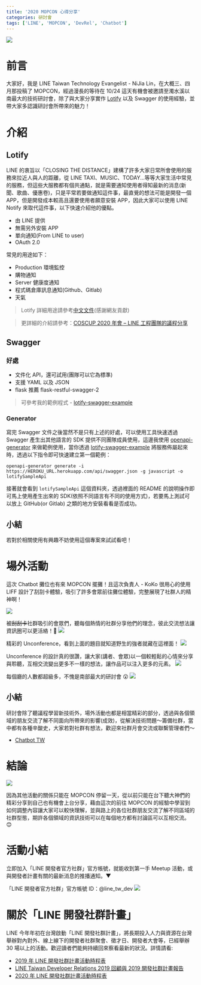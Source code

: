 ```yaml
---
title: '2020 MOPCON 心得分享'
categories: 研討會
tags: ['LINE', 'MOPCON', 'DevRel', 'Chatbot']
---
```


<style>
  section.compact {
    font-size: 150%  
  }
  img[alt~="center"] {
    display: block;
    margin: 0 auto;
  }
</style>

![](https://nijialin.com/images/2020/mopcon/4.JNG)

# 前言

大家好，我是 LINE Taiwan Technology Evangelist - NiJia Lin，在大概三、四月那投稿了 MOPCON，經過漫長的等待在 10/24 這天有機會被邀請至濁水溪以南最大的技術研討會，除了與大家分享實作 [Lotify](https://github.com/louis70109/lotify) 以及 Swagger 的使用經驗，並帶大家多認識研討會所帶來的魅力！

<!-- more -->

# 介紹

## Lotify

<script async class="speakerdeck-embed" data-slide="2" data-id="652942832db145c380f49b065b7f0918" data-ratio="1.77777777777778" src="//speakerdeck.com/assets/embed.js"></script>

LINE 的衷旨以「CLOSING THE DISTANCE」建構了許多大家日常所會使用的服務來拉近人與人的距離，從 LINE TAXI、MUSIC、TODAY...等等大家生活中常見的服務，但這些大服務都有個共通點，就是需要通知使用者得知最新的消息(新聞、歌曲、優惠卷)，只是平常若要做通知這件事，最直覺的想法可能是開發一個 APP，但是開發成本較高且還要使用者願意安裝 APP，因此大家可以使用 LINE Notify 來取代這件事，以下快速介紹他的優點。

<script async class="speakerdeck-embed" data-slide="11" data-id="652942832db145c380f49b065b7f0918" data-ratio="1.77777777777778" src="//speakerdeck.com/assets/embed.js"></script>

- 由 LINE 提供
- 無需另外安裝 APP
- 單向通知(From LINE to user)
- OAuth 2.0

常見的用途如下：

- Production 環境監控
- 購物通知
- Server 健康度通知
- 程式碼倉庫訊息通知(Github、Gitlab)
- 天氣

> Lotify 詳細用途請參考[中文文件](https://github.com/louis70109/lotify/blob/master/README-zh_TW.md)(感謝網友貢獻)

> 更詳細的介紹請參考：[COSCUP 2020 年會 – LINE 工程團隊的議程分享](https://engineering.linecorp.com/zh-hant/blog/line-coscup-2020/)

## Swagger

### 好處

- 文件化 API，還可試用(團隊可以它為標準)
- 支援 YAML 以及 JSON
- flask 推薦 flask-restful-swagger-2

> 可參考我的範例程式 - [lotify-swagger-example](https://github.com/louis70109/lotify-swagger-example)

### Generator

寫完 Swagger 文件之後當然不是只有上述的好處，可以使用工具快速透過 Swagger 產生出其他語言的 SDK 提供不同團隊成員使用，這邊我使用 [openapi-generator](https://github.com/OpenAPITools/openapi-generator) 來做範例使用，當你透過 [lotify-swagger-example](https://github.com/louis70109/lotify-swagger-example) 將服務佈屬起來時，透過以下指令即可快速建立第一個範例：

```
openapi-generator generate -i https://HEROKU_URL.herokuapp.com/api/swagger.json -g javascript -o lotifySampleApi
```

接著就會看到 `lotifySampleApi` 這個資料夾，透過裡面的 README 的說明操作即可馬上使用產生出來的 SDK(依照不同語言有不同的使用方式)，若要馬上測試可以放上 GitHub(or Gitlab) 之類的地方安裝看看是否成功。

## 小結

<script async class="speakerdeck-embed" data-slide="32" data-id="652942832db145c380f49b065b7f0918" data-ratio="1.77777777777778" src="//speakerdeck.com/assets/embed.js"></script>

若對於相關使用有興趣不妨使用這個專案來試試看吧！

# 場外活動

這次 Chatbot 攤位也有來 MOPCON 擺攤！且這次負責人 - KoKo 很用心的使用 LIFF 設計了刮刮卡體驗，吸引了許多會眾前往攤位體驗，完整展現了社群人的精神啊！

![](https://nijialin.com/images/2020/mopcon/1.PNG)

被~~刮刮卡~~社群吸引的會眾們，聽每個熱情的社群分享他們的理念，彼此交流想法讓資訊圈可以更活絡！👏
![](https://nijialin.com/images/2020/mopcon/2.JPG)

精彩的 Unconference，看到上面的題目就知道野生的強者就藏在這裡面！
![](https://nijialin.com/images/2020/mopcon/3.JPG)

Unconference 的設計真的很讚，讓大家(講者、會眾)以一個較輕鬆的心情來分享與聆聽，互相交流變出更多不一樣的想法，讓作品可以注入更多的元素。
![](https://nijialin.com/images/2020/mopcon/5.JPG)

每個廳的人數都超級多，不愧是南部最大的研討會 😲
![](https://nijialin.com/images/2020/mopcon/9.JPG)

## 小結

研討會除了聽議程學習新技術外，場外活動也都是相當精彩的部分，透過與各個領域的朋友交流了解不同面向所帶來的影響(成效)，從解決技術問題～籌備社群，當中都有各種辛酸史，大家若對社群有想法，歡迎來社群月會交流或聯繫管理者們～

- [Chatbot TW](https://www.facebook.com/groups/chatbot.tw)

<script async class="speakerdeck-embed" data-slide="35" data-id="652942832db145c380f49b065b7f0918" data-ratio="1.77777777777778" src="//speakerdeck.com/assets/embed.js"></script>

# 結論

![](https://nijialin.com/images/2020/mopcon/10.JPG)

因為其他活動的關係只能在 MOPCON 停留一天，從以前只能在台下聽大神們的精彩分享到自己也有機會上台分享，藉由這次的前往 MOPCON 的經驗中學習到如何調整內容讓大家可以較快理解，並與路上的各位社群朋友交流了解不同區域的社群型態，期許各個領域的資訊技術可以在每個地方都有討論區可以互相交流。😊

# 活動小結

立即加入「LINE 開發者官方社群」官方帳號，就能收到第一手 Meetup 活動，或與開發者計畫有關的最新消息的推播通知。▼

「LINE 開發者官方社群」官方帳號 ID：@line_tw_dev
![](https://www.evanlin.com/images/2020/line-tw-dev-qr.png)

# 關於「LINE 開發社群計畫」

LINE 今年年初在台灣啟動「LINE 開發社群計畫」，將長期投入人力與資源在台灣舉辦對內對外、線上線下的開發者社群聚會、徵才日、開發者大會等，已經舉辦 30 場以上的活動。歡迎讀者們能夠持續回來察看最新的狀況。詳情請看:

- [2019 年 LINE 開發社群計畫活動時程表](https://engineering.linecorp.com/zh-hant/blog/line-taiwan-developer-relations-2019-plan/)
- [LINE Taiwan Developer Relations 2019 回顧與 2019 開發社群計畫報告](https://engineering.linecorp.com/zh-hant/blog/line-taiwan-developer-relations-2019/)
- [2020 年 LINE 開發社群計畫活動時程表](https://engineering.linecorp.com/zh-hant/blog/2020-line-tw-devrel/)
